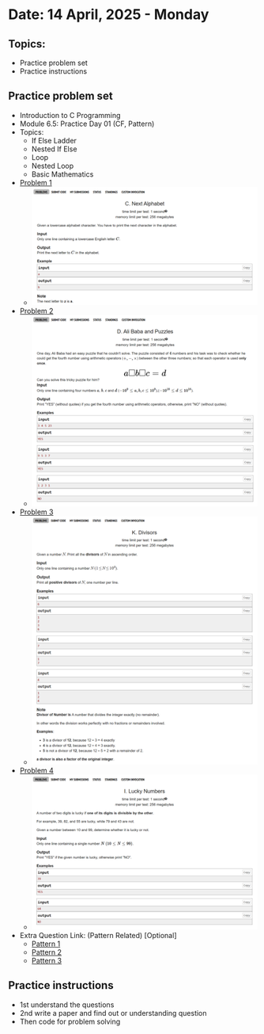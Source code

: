 # Date: 14 April, 2025 - Monday

## Topics:
- Practice problem set
- Practice instructions

## Practice problem set
- Introduction to  C Programming
- Module 6.5: Practice Day 01 (CF, Pattern)
- Topics:
    - If Else Ladder
    - Nested If Else
    - Loop
    - Nested Loop
    - Basic Mathematics
- [Problem 1](https://codeforces.com/group/MWSDmqGsZm/contest/326175/problem/C)
    - <img src="./images/practice_problem1.png" width=500>
- [Problem 2](https://codeforces.com/group/MWSDmqGsZm/contest/326175/problem/D)
    - <img src="./images/practice_problem2.png" width=500>
- [Problem 3](https://codeforces.com/group/MWSDmqGsZm/contest/219432/problem/K)
    - <img src="./images/practice_problem3.png" width=500>
- [Problem 4](https://codeforces.com/group/MWSDmqGsZm/contest/326175/problem/I)
    - <img src="./images/practice_problem4.png" width=500>
- Extra Question Link: (Pattern Related) [Optional]
    - [Pattern 1](https://judge.phitron.io/topics/cm5z7wa3u0007p301xbzdqkuk/cm86cvm49008sr001t3j3mzp6?language=c_103)
    - [Pattern 2](https://judge.phitron.io/topics/cm5z7wa3u0007p301xbzdqkuk/cm86d15s50092r001qeu2gb0t?language=c_103)
    - [Pattern 3](https://judge.phitron.io/topics/cm5z7wa3u0007p301xbzdqkuk/cm86d8btu009er001s04tfa7u?language=c_103)

## Practice instructions
- 1st understand the questions
- 2nd write a paper and find out or understanding question
- Then code for problem solving